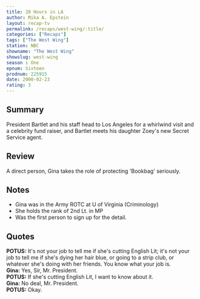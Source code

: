 ```yaml
---
title: 20 Hours in LA
author: Mika A. Epstein
layout: recap-tv
permalink: /recaps/west-wing/:title/
categories: ["Recaps"]
tags: ["The West Wing"]
station: NBC  
showname: "The West Wing"
showslug: west-wing  
season : One
epnum: Sixteen
prodnum: 225915
date: 2000-02-23
rating: 3
---
```


## Summary

President Bartlet and his staff head to Los Angeles for a whirlwind visit and a celebrity fund raiser, and Bartlet meets his daughter Zoey's new Secret Service agent.

## Review

A direct person, Gina takes the role of protecting 'Bookbag' seriously.

## Notes

* Gina was in the Army ROTC at U of Virginia (Criminology)  
* She holds the rank of 2nd Lt. in MP  
* Was the first person to sign up for the detail.

## Quotes

**POTUS:** It's not your job to tell me if she's cutting English Lit; it's not your job to tell me if she's dying her hair blue, or going to a strip club, or whatever she's doing with her friends. You know what your job is.  
**Gina:** Yes, Sir, Mr. President.  
**POTUS:** If she's cutting English Lit, I want to know about it.  
**Gina:** No deal, Mr. President.  
**POTUS:** Okay.
